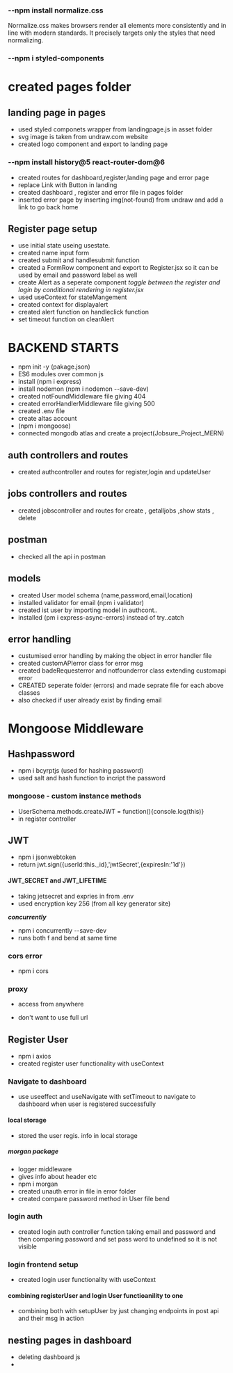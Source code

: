 ### --npm install normalize.css

Normalize.css makes browsers render all elements more consistently and in line with modern standards. It precisely targets only the styles that need normalizing.

### --npm i styled-components

# created pages folder

## landing page in pages

* used styled componets wrapper from landingpage.js in asset folder
* svg image is taken from undraw.com website
* created logo component and export to landing page

### --npm install history@5 react-router-dom@6

* created routes for dashboard,register,landing page and error page
* replace Link with Button in landing
* created dashboard , register and error file in pages folder
* inserted error page by inserting img(not-found) from undraw and add a link to go back home

## Register page setup
* use initial state useing usestate.
* created name input form
* created submit and handlesubmit function
* created a FormRow component and export to Register.jsx so it can be used by email and password label as well
* create Alert as a seperate component
*toggle between the register and login by conditional rendering in register.jsx*
* used useContext for stateMangement
* created context for displayalert
* created alert function on handleclick function
* set timeout function on clearAlert

# BACKEND STARTS
* npm init -y (pakage.json)
* ES6 modules over common js
* install (npm i express)
* install nodemon (npm i nodemon --save-dev)
* created notFoundMiddleware file giving 404
* created errorHandlerMiddleware file giving 500
* created .env file
* create altas account
* (npm i mongoose)
* connected mongodb atlas and create a project(Jobsure_Project_MERN)

## auth controllers and routes
* created authcontroller and routes for register,login and updateUser
## jobs controllers and routes

* created jobscontroller and routes for create , getalljobs ,show stats , delete

## postman
* checked all the api in postman

## models
* created User model schema (name,password,email,location)
* installed validator for email (npm i validator)
* created ist user  by importing model in authcont.. 
* installed (pm i express-async-errors) instead of try..catch

## error handling
* custumised error handling by making the object in error handler file
* created customAPIerror class for error msg
* created badeRequesterror and notfounderror class extending customapi error 
* CREATED seperate folder (errors) and made seprate file for each above classes
* also checked if user already exist by finding email


# Mongoose Middleware
## Hashpassword
* npm i bcyrptjs (used for hashing password)
* used salt and hash function to incript the password   

### mongoose - custom instance methods
* UserSchema.methods.createJWT = function(){console.log(this)}
*  in register controller

## JWT 
* npm i jsonwebtoken
* return jwt.sign({userId:this._id},'jwtSecret',{expiresIn:'1d'})
#### JWT_SECRET and JWT_LIFETIME
* taking jetsecret and expries in from .env
* used encryption key 256 (from all key generator site)

***********concurrently***********
* npm i concurrently --save-dev
* runs both f and bend at same time

### cors error
* npm i cors
### proxy
* access from anywhere
- don't want to use full url

## Register User
* npm i axios
* created register user functionality with useContext

### Navigate to dashboard
* use useeffect and useNavigate with setTimeout to navigate to dashboard when user is registered successfully

#### local storage
* stored the user regis. info in local storage
##### morgan package
* logger middleware
* gives info about header etc
* npm i morgan
* created unauth error in file in error folder
* created compare password method in User file bend
### login auth
* created login auth controller function taking email and password and then comparing password and set pass
word to undefined so it is not visible

### login frontend setup
* created login user functionality with useContext


#### combining registerUser and login User functioanility to one
* combining both with setupUser by just changing endpoints in  post api and their msg in action

## nesting pages in dashboard
* deleting dashboard js
* 
